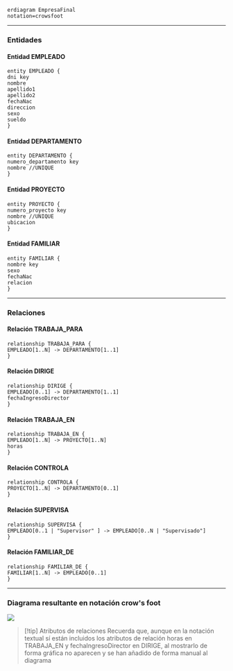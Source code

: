 
```code
erdiagram EmpresaFinal
notation=crowsfoot
```

---
### Entidades
####  Entidad EMPLEADO
```code
entity EMPLEADO {
dni key
nombre
apellido1
apellido2
fechaNac
direccion
sexo
sueldo
}
```
#### Entidad DEPARTAMENTO
```code
entity DEPARTAMENTO {
numero_departamento key
nombre //UNIQUE
}
```
#### Entidad PROYECTO
```code
entity PROYECTO {
numero_proyecto key
nombre //UNIQUE
ubicacion
}
```
#### Entidad FAMILIAR
```code
entity FAMILIAR {
nombre key
sexo
fechaNac
relacion
}
```

---
### Relaciones
#### Relación TRABAJA_PARA
```code
relationship TRABAJA_PARA {
EMPLEADO[1..N] -> DEPARTAMENTO[1..1]
}
```
#### Relación DIRIGE
```code
relationship DIRIGE {
EMPLEADO[0..1] -> DEPARTAMENTO[1..1]
fechaIngresoDirector
}
```
#### Relación TRABAJA_EN
```code
relationship TRABAJA_EN {
EMPLEADO[1..N] -> PROYECTO[1..N]
horas
}
```
#### Relación CONTROLA
```code
relationship CONTROLA {
PROYECTO[1..N] -> DEPARTAMENTO[0..1]
}
```
#### Relación SUPERVISA
```code
relationship SUPERVISA {
EMPLEADO[0..1 | "Supervisor" ] -> EMPLEADO[0..N | "Supervisado"]
}
```
#### Relación FAMILIAR_DE 
```code
relationship FAMILIAR_DE {
FAMILIAR[1..N] -> EMPLEADO[0..1]
}
```

---
### Diagrama resultante en notación crow's foot

![](resources/BD%20Empresa%20versión%20inicial%20incorrecta%20Crows%20Foot.png)

>[!tip] Atributos de relaciones
>Recuerda que, aunque en la notación textual sí están incluidos los atributos de relación horas en TRABAJA_EN y fechaIngresoDirector en DIRIGE, al mostrarlo de forma gráfica no aparecen y se han añadido de forma manual al diagrama